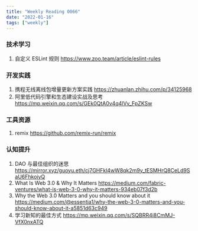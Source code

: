 ```yaml
---
title: "Weekly Reading 0066"
date: "2022-01-16"
tags: ["weekly"]
---
```

### 技术学习
1. 自定义 ESLint 规则 https://www.zoo.team/article/eslint-rules
### 开发实践
1. 携程无线离线包增量更新方案实践 https://zhuanlan.zhihu.com/p/34125968
2. 阿里低代码引擎和生态建设实战及思考 https://mp.weixin.qq.com/s/GEk0QtA0v4q4lVv_FpZKSw
### 工具资源
1. remix  https://github.com/remix-run/remix

### 认知提升
1. DAO 与最佳组织的迷思 https://mirror.xyz/guoyu.eth/cj7GHFkl4wW8qk2m9y_tESMHrQ8CeLd9SaU6FhkojyQ
2. What Is Web 3.0 & Why It Matters https://medium.com/fabric-ventures/what-is-web-3-0-why-it-matters-934eb07f3d2b
3. Why the Web 3.0 Matters and you should know about it https://medium.com/@essentia1/why-the-web-3-0-matters-and-you-should-know-about-it-a5851d63c949
4. 学习新知的最佳方式 https://mp.weixin.qq.com/s/SQBRR4i8CmMJ-VfX0nxATQ
